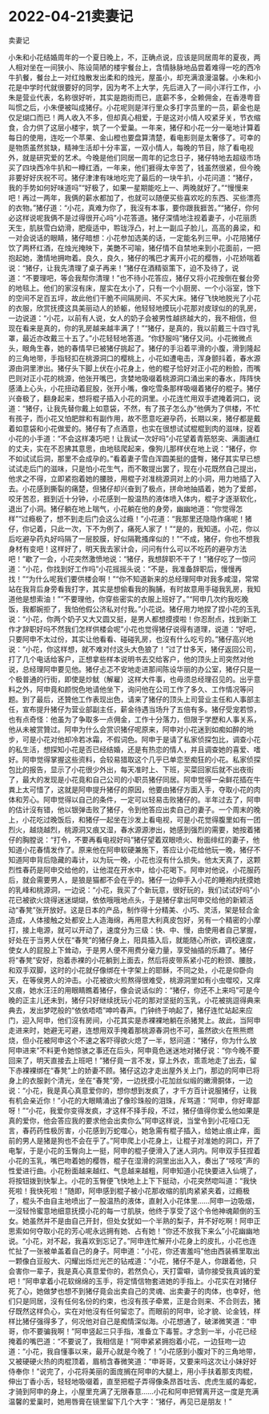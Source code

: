 # 2022-04-21卖妻记



卖妻记



小朱和小花结婚周年的一个夏日晚上，不，正确点说，应该是同居周年的夏夜，两人相对坐在一间狭小、陈设简陋的楼宇餐台上，含情脉脉地品尝着难得一吃的西冷牛扒餐，餐台上一对红烛散发出柔和的烛光，屋虽小，却充满浪漫温馨。小朱和小花是中学时代就很要好的同学，因为考不上大学，先后进入了一间小洋行工作，小朱是营业代表，名称很好听，其实是跑街而已，底薪不多，全赖佣金，在香港粤音叫惯之后，小朱便被叫成猪仔。小花呢则是洋行里众多打字员里的一员，薪金也是仅足煳口而已！两人收入不多，但却真心相爱，于是这对小情人咬紧牙关，节衣缩食，合力供了这层小楼宇，筑了一个爱巢。一年来，猪仔和小花一分一毫地计算着每日的使用，连吃一个苹果、金山橙也要盘算清楚，看电影则是太奢侈了。可幸的是物质虽然贫缺，精神生活却十分丰富，一双小情人，每晚的节目，除了看电视外，就是研究爱的艺术。今晚是他们同居一周年的记念日子，猪仔特地去超级市场买了四块西冷牛扒和一樽红酒，一年来，他们捱得太辛苦了，钱虽然很紧，但今晚非要好好庆祝不可。猪仔津津有味地吃完了最后的一块牛扒，小花问道：“猪仔，我的手势如何好味道吗”“好极了，如果一星期能吃上一、两晚就好了。”“慢慢来吧！再过一两年，我俩的薪水都加了，也就可以随便买些喜欢吃的东西、买些漂亮的衣物。”猪仔道：“小花，真难为你了，我沒有本事，要你跟我捱苦。”“猪仔，你何必这样说呢我俩不是过得很开心吗”小花答道。猪仔深情地注视着妻子，小花丽质天生，肌肤雪白幼滑，肥瘦适中，聆珑浮凸，衬上一副瓜子脸儿，高高的鼻梁，和一对会说话的眼睛，猪仔暗想：小花参加选美的话，一定能名列三甲。小花陪猪仔饮了两杯红酒，在烛光掩映下，美艷不可喻，猪仔情不自禁地来到小花面前，一把抱起她，激情地拥吻着。良久，良久，猪仔的嘴巴才离开小花的樱唇，小花娇喘着说：“猪仔，让我先清理了桌子再来！”猪仔在酒精驱策下，迫不及待了，说道：“不要理吧，等会我帮你清理！”也不待小花答应，猪仔又将小花按倒在餐台旁的地毯上。他们的家沒有床，屋实在太小了，只有一个小厨房、一个小浴室，馀下的空间不足百五坪，故此他们干脆不间隔房间、不买大床。猪仔飞快地脱光了小花的衣服，欣赏抚摸这具美丽动人的娇躯，他轻轻地摸玩小花那对皮球似的的乳房，一边说道：“小花，以前有人说，女人的奶子会被男性越挤越大的，我不相信，但现在看来是真的，你的乳房越来越丰满了！”“猪仔，是真的，我以前戴三十四寸乳罩，最近亦改戴三十五了。”小花轻轻地答道。“你舒服吗”猪仔又问。小花微微点头，眼角生春，她的春情早已被猪仔挑起了。猪仔的手沿着平滑的小腹，滑到隆起的三角地带，手指轻扣在桃源洞口的樱桃上，小花如遭电击，浑身颤抖着，春水源源由洞里渗出。猪仔头下脚上伏在小花身上，他的棍子恰好对正小花的粉脸，而嘴巴则对正小花的桃源，他张开嘴巴，贪婪地吸啜着桃源洞口涌出来的春水，阵阵快感涌上心头，小花扭动着屁股，张开小嘴，像吃雪条那样吸啜着猪仔的棍子。猪仔兴奋极了，翻身起来，想将棍子插入小花的洞里。小花连忙用双手遮掩着洞口，说道：“猪仔，让我先替你戴上如意袋，不然，有了孩子怎么办”他俩为了供楼，不忙有孩子，而小花又怕肥胖和有副作用，故不愿意吃避孕药，长期以来，猪仔都是戴着如意袋和小花做爱的。猪仔有了点酒意，也实在很想试试棍棍到肉的滋味，捉着小花的小手道：“不会这样凑巧吧！让我试一次好吗”小花望着青筋怒突、满面通红的丈夫，实在不忍拂其意思，由地毯爬起来，像狗儿那样伏在地上说：“猪仔，你不如试试后洞，那里不会成孕的。”看着妻子雪白浑圆美挺的盛臀，猪仔其实早已想试试走后门的滋味，只是怕小花生气，而不敢提出罢了，现在小花既然自己提出，他求之不得，立即紧抱着她的腰肢，用棍子对准桃源洞对上的小洞，用力地插了入去。小花感到撕裂的痛楚，但猪仔却兴奋到了极点，拼命地抽插着，她为了爱郎，咬牙苦忍，捱到近十分钟，小花感到一股温热的液体喷入体内，棍子才逐渐软化，退出了小洞。猪仔躺在地上喘气，小花躺在他的身旁，幽幽地道：“你觉得怎样”“过瘾极了，想不到走后门会这么过瘾！”小花道：“我那里还隐隐作痛呢！猪仔，你记着，只此一次，下不为例了，痛死人家了！”“是的，我知道。小花，你以后吃避孕药丸好吗隔了一层胶膜，好似隔靴搔痒似的！”“不成，猪仔，你也不想我身材有变吧！这样好了，明天我去家计会，问问有什么可以不吃药的避孕方法吧！”歇了一会，小花突然激愤地说：“猪仔，我想辞职不干了！”猪仔吃了一惊问道：“小花，你找到好工作吗”小花摇摇头说：“不是，我准备辞职后，慢慢再找！”“为什么呢我们要供楼会啊！”“你不知道新来的总经理阿申对我多咸湿，常常站在我背后身旁看我打字，其实是想偷看我的胸脯，有时故意用手碰我乳房，我知道他是想索油！”“不要理他，你穿些密实的衣服上班好了。”“阿申几次约我吃晚饭，我都婉拒了，我怕他假公济私对付我。”小花说。猪仔用力地捏了捏小花的玉乳说：“小花，你两个奶子又大又圆又挺，是男人都想摸摸啦！你忍耐点，找到新工作才辞职好吗不然我们怎样供楼会呢”小花也觉得猪仔说得有道理，说道：“好吧，只要阿申不太过份，其实让他看看、碰碰乳房，也沒有什么吃亏的。”猪仔高兴地说：“小花，你这样想，就不难对付这头大色狼了！”过了廿多天，猪仔返回公司，打了几个电话给客户，正想拿些样本说明书去交给客户，他的顶头上司突然对他说，总经理阿申要见他。猪仔忐忑不安地走进那间陈设华丽的办公室，猪仔只是一个极普通的行街，即使是炒鱿（解雇）这样大件事，也毋须总经理召见的。出乎意料之外，阿申竟和颜悦色地请他坐下，询问他在公司工作了多久、工作情况等问题。到了最后，还贊他工作表现出色，请来了猪仔的顶头上司营业主任和人事部主任，宣布提升猪仔为营业部副主任，薪金待遇当场升了五倍有多。猪仔受宠若惊，也有点奇怪：他虽为了争取多一点佣金，工作十分落力，但限于学歷和人事关系，他从未被赏贊过。阿申为什么会赏识猪仔呢原来，阿申对小花迷到如痴如醉的地步，可是小花对他却冷若冰霜，不假词色。阿申于是请了私家侦探包比，调查小花的私生活，想探知小花是否已经结婚，还是有热恋的情人，并且调查她的喜爱、嗜好。阿申觉得掌握这些资料，会较易猎取这个几乎已单恋至痴狂的小花。私家侦探包比的报告，显示了小花很少外出，每天准时上、下班，买菜回家后就不出夜街了，最大的发现是小花竟和自己公司的小职员猪仔同居。阿申觉得一朵鲜花插在牛粪上太可惜了，这就是阿申提升猪仔的原因，他要由猪仔方面入手，夺取小花的肉体和芳心。阿申觉得以自己的条件，一定可以轻易击败猪仔的。半年过去了，阿申的估计沒有错，他以银弹击败了猪仔，令到他答应出卖自己的妻子。一个周末的晚上，小花吃过晚饭后，和猪仔一起坐在沙发上看电视，可是小花觉得腹里如有一团烈火，越烧越烈，桃源洞又痕又湿，春水源源渗出，她感到强烈的需要，她按着猪仔的胸膛说：“打令，不要再看电视好吗”猪仔望着双眼喷火、粉面绯红的妻子，他知道小花春情发作了。原来他在阿申软硬兼施下，答应让小花给他玩一晚，猪仔不知道阿申背后隐藏的毒计，以为玩一晚，小花也沒有什么损失。他太天真了，这颗烈性春药是阿申交给他的，让他混在开水中，给小花喝下。阿申对他说，小花服药后，就会需要男人，是狼是猫都不会在乎的。猪仔一边伸手入小花的睡袍内抚摸她的乳峰和桃源洞，一边说：“小花，我买了个新玩意，很好玩的，我们试试好吗”小花已被欲火烧得迷迷煳煳，依依哦哦地点头，于是猪仔拿出阿申交给他的新颖活动“春凳”张开放好。这是日本的产品，制作得十分精美、小巧、灵活，架是轻合金造成，人体接触之处都安上人造海绵，再用意大利真皮包好，另有一个精密的小摩打，接上电源，就可以开动了，速度分为三级：快、中、慢，由使用者自己掌握，好处在于当男人伏在“春凳”的猪仔身上，阳具插入后，就能随心所欲，调校速度，使女人的屁股上下耸动，于是男人便不用费分毫力量，享受抽插的乐趣了。猪仔将“春凳”安好，抱着赤裸的小花躺到上面去，然后将皮带系紧小花的粉颈、腰肢，和双手双脚，这时的小花就仔像绑在十字架上的耶稣，不同之处，小花是仰卧向天，在等侯男人的沖击。小花被欲火煎熬得很难受，桃源洞里如有小虫噬咬，又痒又痕，她水汪汪的用眼睛瞧着猪仔，像会说话似的：“猪仔，你还不上来吗”可是今晚的正主儿还未到，猪仔只好继续抚玩小花的那对坚挺的玉乳，小花被挑逗得典来典去，发出梦呓般的“依依唔唔”呻吟春声。门钟终于响起了，猪仔连忙站起来应门，迎入阿申，他们沒有房间，小花其实是赤裸裸地躺在杀猪凳上。故此，当阿申走进来时，她避无可避，连想用双手掩着那桃源春洞也不可，虽然欲火在熊熊燃烧，但小花被阿申这个不速之客吓得欲火熄了一半，怒问道：“猪仔，你为什么放阿申进来”不料更令她惊骇之事还在后头，阿申竟色迷迷地对猪仔说：“你今晚不要回来了，明天直接去上班吧！”猪仔竟一言不发，穿上外衣，乖乖地走了出去，留下赤裸裸绑在“春凳”上的娇妻不顾。猪仔这边才走出屋外关上门，那边的阿申已将身上的衣服剥个清光，坐在“春凳”旁，一边抚摸小花加丝似缎的嫩滑胴体，一边说：“小花，我是真心真意爱你的，想你想到发疯了，才千方百计说服猪仔，让我有机会亲近你！”小花的大眼睛涌出了像珍珠般的泪珠，斥骂道：“阿申，你好卑鄙呀！”“小花，我爱你变得发疯，才这样不择手段，不过，猪仔值得你爱么他如果是真的爱你，他会答应我的要求他会出卖你么”阿申这样说，当堂令到小花哑口无言，春药药性极厉害，小花感到万蛇噬心，她急需有棍子插入，给她止痕止痒，面前的男人是猪是狗也不会在乎了。”阿申爬上小花身上，让棍子对准她的洞口，开了电掣，于是小花的玉臀向上一挺，阿申的棍子便滑入了迷人洞内。阿申双手狂捏着小花的玉乳，嘴巴吻着她的樱唇，棍子在湿滑的洞里出出入入，奏出了“吱吱”声的性爱进行曲。小花粉面越来越红、气息越来越粗，阿申知道小花快要进入仙境了，将按钮拨到快掣上。小花的玉臀便飞快地上上下下挺动，小花突然唿叫道：“我快死啦！我快死啦！”随即，阿申感到棍子被小花那收缩的肌肉紧紧夹着，过瘾极了，棍头不由自主地喷出了一股温热的液体，直射入小花体里……阿申一边吸烟，一沒轻怜蜜意地细意抚摸小花的每一寸肌肤，他终于享受了这个令他神魂颠倒的玉女。她虽然并不是由自己开封，但处女犹如一个半熟的梨子，并不好吃啊！阿申正思索如何夺取小花的芳心呢永远拥有她、占有她！“你还不放我下来么”小花幽幽地说。“小花，对不起，我喜欢到忘记了。”阿申连忙解开小花身上的皮扎，小花也连忙扯了一张被单盖着自己的身子。阿申道：“小花，你还害羞吗”他由西装裤里取出一颗像白豆般大、闪耀出烁烂光芒的钻戒道：“小花，猪仔不是人，你跟着他，只会害你一辈子，我是真心真意爱你的，若然负心，天打雷噼，请你接受我真诚的爱吧！”阿申拿着小花软绵绵的玉手，将定情信物套进她的手指上。小花实在对猪仔死了心，她做梦也想不到猪仔竟会出卖自己的灵魂、出卖妻子的肉体，也幸好，他们只是同居，沒有任何名份的约束，也沒有孩子牵累，正是合则来、不合则去，猪仔既然这样负心，实在对他沒有任何留恋了。而眼前的阿申，论才貌、论金钱，样样比猪仔强得多了，何况他对自己是痴情深似海。小花想通了，破涕微笑道：“申哥，你不要骗我啊！”阿申竖起三只手指，准备立下毒誓。才念到一半，小花已经掩着的嘴巴道：“不要说了，我相信是！”阿申紧紧拥抱着小花，一边狂吻一边道：“小花，我自懂事以来，最开心就是今晚了！”小花感到小腹对下的三角地带，又被硬硬火热的肉棍顶着，眉梢含春微笑道：“申哥哥，又要来吗这次让小妹好好侍奉你！”说完了，小花将美丽的面庞搁在阿申的大腿上，用小手扶着那支肉棍，伸出丁香小舌，轻轻地吸啜着，直至把棍子弄得像条昂首吐舌、虎虎生威的毒蛇，才骑到阿申的身上，小屋里充满了无限春意……小花和阿申把臂离开这一度是充满温馨的爱巢时，她用唇膏在镜里留下几个大字：“猪仔，再见已是朋友！”
            

